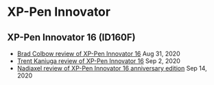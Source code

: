 # XP-Pen Innovator

## XP-Pen Innovator 16 (ID160F)

* [Brad Colbow review of XP-Pen Innovator 16](https://www.youtube.com/watch?v=pQUy6V506Y0) Aug 31, 2020
* [Trent Kaniuga review of XP-Pen Innovator 16](https://www.youtube.com/watch?v=wvk-6kUsDX4) Sep 2, 2020
* [Nadiaxel review of XP-Pen Innovator 16 anniversary edition](https://www.youtube.com/watch?v=Wbw4hXf\_BHU) Sep 14, 2020
